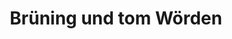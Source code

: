 ---
title: "Brüning und tom Wörden"
url: /wurster-nordseekueste/bruening-und-tom-woerden/
shop: Schreibwaren
---